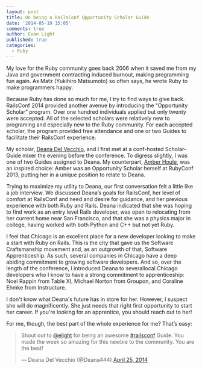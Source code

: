 ```yaml
---
layout: post
title: On being a RailsConf Opportunity Scholar Guide
date: '2014-05-19 15:05'
comments: true
author: Evan Light
published: true
categories:
  - Ruby
---
```


My love for the Ruby community goes back 2006 when it saved me from my Java and government contracting induced burnout, making programming fun again. As Matz (Yukihiro Matsumoto) so often says, he wrote Ruby to make programmers happy.

<!-- more -->

Because Ruby has done so much for me, I try to find ways to give back. RailsConf 2014 provided another avenue by introducing the “Opportunity Scholar” program.  Over one hundred individuals applied but only twenty were accepted.  All of the selected scholars were relatively new to programing and especially new to the Ruby community.  For each accepted scholar, the program provided free attendance and one or two Guides to facilitate their RailsConf experience.

My scholar, [Deana Del Vecchio](http://twitter.com/Deana444), and I first met at a conf-hosted Scholar-Guide mixer the evening before the conference.  To digress slightly, I was one of two Guides assigned to Deana.  My counterpart, [Amber Houle](http://twitter.com/amber_ht), was an inspired choice: Amber was an Opportunity Scholar herself at RubyConf 2013, putting her in a unique position to relate to Deana.

Trying to maximize my utility to Deana, our first conversation felt a little like a job interview.  We discussed Deana’s goals for RailsConf,  her level of comfort at RailsConf and need and desire for guidance, and her previous experience with both Ruby and Rails.  Deana indicated that she was hoping to find work as an entry level Rails developer, was open to relocating from her current home near San Francisco, and that she was a physics major in college, having worked with both Python and C++ but not yet Ruby.  

I feel that Chicago is an excellent place for a new developer looking to make a start with Ruby on Rails. This is the city that gave us the Software Craftsmanship movement and, as an outgrowth of that, Software Apprenticeship.  As such, several companies in Chicago have a deep abiding commitment to growing software developers.  And so, over the length of the conference, I introduced Deana to severallocal Chicago developers who I know to have a strong commitment to apprenticeship: Noel Rappin from Table XI, Michael Norton from Groupon, and Coraline Ehmke from Instructure.

I don't know what Deana's future has in store for her. However, I suspect she will do magnificently.  She just needs that right first opportunity to start her career.  If you're looking for an apprentice, you should reach out to her!

For me, though, the best part of the whole experience for me?  That’s easy:

<blockquote class="twitter-tweet" lang="en"><p>Shout out to <a href="https://twitter.com/elight">@elight</a> for being an awesome <a href="https://twitter.com/search?q=%23railsconf&amp;src=hash">#railsconf</a> Guide. You made the week so amazing for this newbie to the community. You are the best!</p>&mdash; Deana Del Vecchio (@Deana444) <a href="https://twitter.com/Deana444/statuses/459831781521641472">April 25, 2014</a></blockquote>
<script async src="//platform.twitter.com/widgets.js" charset="utf-8"></script>
